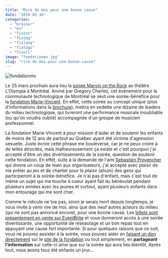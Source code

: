 ```yaml
---
title: "Rire de moi pour une bonne cause"
date: "2014-02-10"
categories: 
  - "brainer"
  - "en"
  - "fixtxt"
  - "fiximg"
  - "fixlang"
  - "fixtags"
  - "fixurl"
image: "fondationmv.jpg"
slug: "rire-de-moi-pour-une-bonne-cause"
---
```


![fondationmv](images/fondationmv.jpg)

Le 25 mars prochain aura lieu la [soirée Marvin on the Rock](https://marie-vincent.org/nouvelles/marvin-on-the-rock-2/ "Information sur la soirée Marvin on the Rock") au théâtre L'Olympia à Montréal. Animé par Gregory Charles, cet évènement pour la communauté technologique de Montréal se veut une soirée-bénéfice pour la [fondation Marie-Vincent](https://marie-vincent.org/ "Site Web de la fondation Marie-Vincent"). En effet, cette soirée au concept unique (plus d'informations dans la [brochure](https://marie-vincent.org/wp-content/uploads/2014/01/Ycc-2372-D%C3%A9pliant_FR_Marvin-on-the-rock_FMV_v3_HR.pdf "Brochure pour la soirée Marvin on the Rock")), mettra en vedette une dizaine de leaders du milieu technologique, qui livreront une performance musicale inoubliable (ou qu'on voudra oublié) accompagnée d'un groupe de musicien professionnel.

La fondation Marie-Vincent à pour mission d'aider et de soutenir les enfants de moins de 12 ans de partout au Québec ayant été victime d'agression sexuelle. Juste écrire cette phrase me bouleverse, car je ne peux croire à de telles atrocités, mais malheureusement ça existe et c'est pourquoi j'ai accepté d'être un des divertissements de la soirée, question de soutenir cette fondation. En effet, suite à la demande de l'ami [Sebastien Provencher](https://sebprovencher.com/ "Site Web de Sebastien Provencher") qui donne un coup de main aux organisateurs, j'ai accepté avec plaisir de me prêter au jeu et de chanter pour le plaisir (ahum) des gens qui participeront à la soirée-bénéfice. Je n'ai pas d'enfant, mais c'est tout de même un sujet qui me touche à coeur ayant fait du bénévolat pendant plusieurs années avec les jeunes et surtout, ayant plusieurs enfants dans mon entourage qui me sont cher.

Comme le ridicule ne tue pas, sinon je serais mort depuis longtemps, je vous invite à venir rire de moi, ainsi que des neuf autres acteurs du milieu (qui ne sont pas annoncé encore), pour une bonne cause. Les [billets sont présentement en vente sur EventBrite](https://www.eventbrite.ca/e/billets-marvin-on-the-rock-10370060129 "Page EventBrite pour acheter les billets de Marvin on the Rock") et vous donneront accès à une soirée divertissante, une opportunité de réseautage et un bon repas tout en appuyant une cause fort importante. Si pour quelques raisons que ce soit, vous ne pouvez assister à la soirée, vous pouvez aider en [faisant un don directement](https://dons.marie-vincent.org/ "Site Web de la fondation Marie-Vincent pour faire un don") sur le [site de la fondation](https://marie-vincent.org/ "Site Web de la fondation Marie-Vincent") ou tout simplement, en **partageant l'information** sur celle-ci ainsi que sur la soirée qui aura lieu bientôt. Après tout, nous avons tous été enfants un jour...
